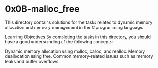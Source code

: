 # 0x0B-malloc_free

This directory contains solutions for the tasks related to dynamic memory allocation and memory management in the C programming language.

Learning Objectives
By completing the tasks in this directory, you should have a good understanding of the following concepts:

Dynamic memory allocation using malloc, calloc, and realloc.
Memory deallocation using free.
Common memory-related issues such as memory leaks and buffer overflows.